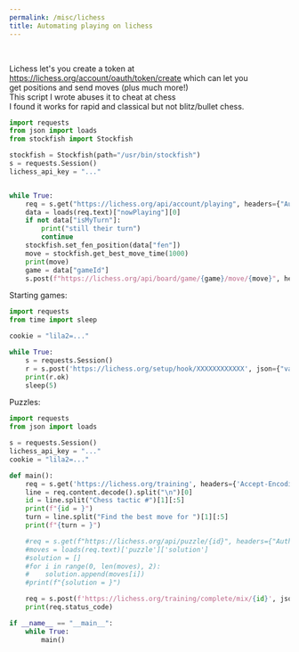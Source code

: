 ```yaml
---
permalink: /misc/lichess
title: Automating playing on lichess
---
```


<br>

Lichess let's you create a token at <https://lichess.org/account/oauth/token/create> which can let you <br>
get positions and send moves (plus much more!) <br>
This script I wrote abuses it to cheat at chess <br>
I found it works for rapid and classical but not blitz/bullet chess.

```python
import requests
from json import loads
from stockfish import Stockfish

stockfish = Stockfish(path="/usr/bin/stockfish")
s = requests.Session()
lichess_api_key = "..."


while True:
    req = s.get("https://lichess.org/api/account/playing", headers={"Authorization": f"Bearer {lichess_api_key}", "Content-Type": "application/json"})
    data = loads(req.text)["nowPlaying"][0]
    if not data["isMyTurn"]:
        print("still their turn")
        continue
    stockfish.set_fen_position(data["fen"])
    move = stockfish.get_best_move_time(1000)
    print(move)
    game = data["gameId"]
    s.post(f"https://lichess.org/api/board/game/{game}/move/{move}", headers={"Authorization": f"Bearer {lichess_api_key}"})

```

Starting games:

```python
import requests
from time import sleep

cookie = "lila2=..."

while True:
    s = requests.Session()
    r = s.post('https://lichess.org/setup/hook/XXXXXXXXXXXX', json={"variant":"1", "mode":"1", "timeMode":"1", "time":"10", "increment":"0", "days":"2", "days_range":"2", "color":"random"}, headers={'cookie': cookie})
    print(r.ok)
    sleep(5)
```


Puzzles:

```python
import requests
from json import loads

s = requests.Session()
lichess_api_key = "..."
cookie = "lila2=..."

def main():
    req = s.get('https://lichess.org/training', headers={'Accept-Encoding': 'br', 'cookie': cookie})
    line = req.content.decode().split("\n")[0]
    id = line.split("Chess tactic #")[1][:5]
    print(f"{id = }")
    turn = line.split("Find the best move for ")[1][:5]
    print(f"{turn = }")

    #req = s.get(f"https://lichess.org/api/puzzle/{id}", headers={"Authorization": f"Bearer {lichess_api_key}", "Content-Type": "application/json"})
    #moves = loads(req.text)['puzzle']['solution']
    #solution = []
    #for i in range(0, len(moves), 2):
    #    solution.append(moves[i])
    #print(f"{solution = }")

    req = s.post(f'https://lichess.org/training/complete/mix/{id}', json={'win': 'true', 'rated': 'true'}, headers={'cookie': cookie})
    print(req.status_code)

if __name__ == "__main__":
    while True:
        main()
```
